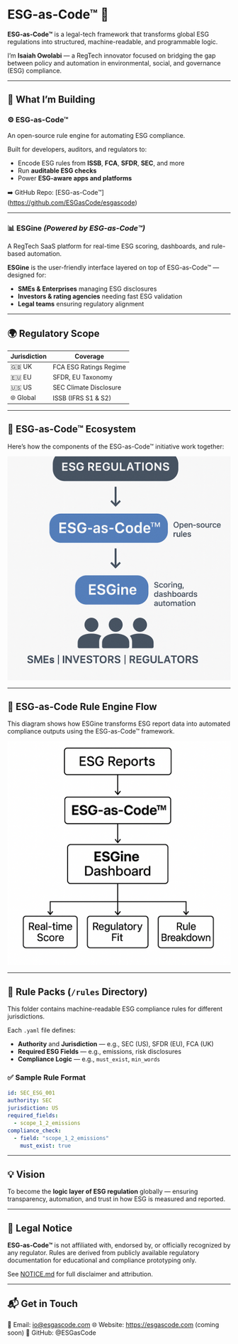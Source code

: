 # ESG-as-Code™ 🧩

**ESG-as-Code™** is a legal-tech framework that transforms global ESG regulations into structured, machine-readable, and programmable logic.

I’m **Isaiah Owolabi** — a RegTech innovator focused on bridging the gap between policy and automation in environmental, social, and governance (ESG) compliance.

---

## 🔧 What I’m Building

### ⚙️ ESG-as-Code™  
An open-source rule engine for automating ESG compliance.

Built for developers, auditors, and regulators to:
- Encode ESG rules from **ISSB**, **FCA**, **SFDR**, **SEC**, and more
- Run **auditable ESG checks**
- Power **ESG-aware apps and platforms**

➡️ GitHub Repo: [ESG-as-Code™] (https://github.com/ESGasCode/esgascode)

---

### 📊 ESGine *(Powered by ESG-as-Code™)*  
A RegTech SaaS platform for real-time ESG scoring, dashboards, and rule-based automation.

**ESGine** is the user-friendly interface layered on top of ESG-as-Code™ — designed for:
- **SMEs & Enterprises** managing ESG disclosures
- **Investors & rating agencies** needing fast ESG validation
- **Legal teams** ensuring regulatory alignment


---

## 🌍 Regulatory Scope

| Jurisdiction | Coverage |
|--------------|----------|
| 🇬🇧 UK        | FCA ESG Ratings Regime |
| 🇪🇺 EU        | SFDR, EU Taxonomy |
| 🇺🇸 US        | SEC Climate Disclosure |
| 🌐 Global    | ISSB (IFRS S1 & S2) |

---

## 🧠 ESG-as-Code™ Ecosystem

Here’s how the components of the ESG-as-Code™ initiative work together:

![ESG-as-Code Ecosystem](A_flowchart-style_diagram_in_black_and_white_illus.png)

---

## 🧠 ESG-as-Code Rule Engine Flow

This diagram shows how ESGine transforms ESG report data into automated compliance outputs using the ESG-as-Code™ framework.

![ESGine Architecture Outline](assets/esgine-architecture-outline.png)

---

## 📁 Rule Packs (`/rules` Directory)

This folder contains machine-readable ESG compliance rules for different jurisdictions.

Each `.yaml` file defines:

- **Authority** and **Jurisdiction** — e.g., SEC (US), SFDR (EU), FCA (UK)  
- **Required ESG Fields** — e.g., emissions, risk disclosures  
- **Compliance Logic** — e.g., `must_exist`, `min_words`

### ✅ Sample Rule Format

```yaml
id: SEC_ESG_001
authority: SEC
jurisdiction: US
required_fields:
  - scope_1_2_emissions
compliance_check:
  - field: "scope_1_2_emissions"
    must_exist: true

```

---

## 💡 **Vision**

To become the **logic layer of ESG regulation** globally — ensuring transparency, automation, and trust in how ESG is measured and reported.

---

## 📌 Legal Notice

**ESG-as-Code™** is not affiliated with, endorsed by, or officially recognized by any regulator. 
Rules are derived from publicly available regulatory documentation for educational and compliance prototyping only.

See [NOTICE.md](./NOTICE.md) for full disclaimer and attribution.

---

## 📬 Get in Touch

📧 Email: io@esgascode.com
🌐 Website: https://esgascode.com (coming soon)
🐙 GitHub: @ESGasCode


